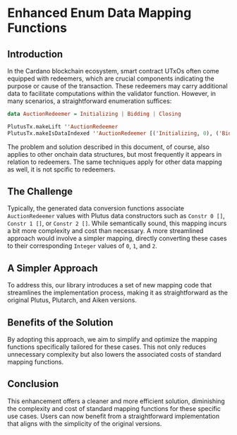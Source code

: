 # Enhanced Enum Data Mapping Functions

## Introduction

In the Cardano blockchain ecosystem, smart contract UTxOs often come equipped with redeemers, which
are crucial components indicating the purpose or cause of the transaction. These redeemers may carry
additional data to facilitate computations within the validator function. However, in many
scenarios, a straightforward enumeration suffices:

```haskell
data AuctionRedeemer = Initializing | Bidding | Closing

PlutusTx.makeLift ''AuctionRedeemer
PlutusTx.makeIsDataIndexed ''AuctionRedeemer [('Initializing, 0), ('Bidding, 1), ('Closing, 2)]
```

The problem and solution described in this document, of course, also applies to other onchain data
structures, but most frequently it appears in relation to redeemers. The same techniques apply for
other data mapping as well, it is not spcific to redeemers.

## The Challenge

Typically, the generated data conversion functions associate `AuctionRedeemer` values with Plutus
data constructors such as `Constr 0 []`, `Constr 1 []`, or `Constr 2 []`. While semantically sound,
this mapping incurs a bit more complexity and cost than necessary. A more streamlined approach would
involve a simpler mapping, directly converting these cases to their corresponding `Integer` values
of `0`, `1`, and `2`.

## A Simpler Approach

To address this, our library introduces a set of new mapping code that streamlines the
implementation process, making it as straightforward as the original Plutus, Plutarch, and Aiken
versions.

## Benefits of the Solution

By adopting this approach, we aim to simplify and optimize the mapping functions specifically
tailored for these cases. This not only reduces unnecessary complexity but also lowers the
associated costs of standard mapping functions.

## Conclusion

This enhancement offers a cleaner and more efficient solution, diminishing the complexity and cost
of standard mapping functions for these specific use cases. Users can now benefit from a
straightforward implementation that aligns with the simplicity of the original versions.
